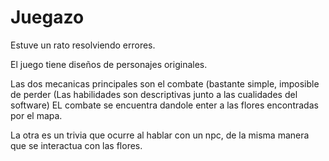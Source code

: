 # Juegazo


Estuve un rato resolviendo errores.


El juego tiene diseños de personajes originales.

Las dos mecanicas principales son el combate (bastante simple, imposible de perder (Las habilidades son descriptivas junto a las cualidades del software) EL combate se encuentra dandole enter a las flores encontradas por el mapa.

La otra es un trivia que ocurre al hablar con un npc, de la misma manera que se interactua con las flores.

